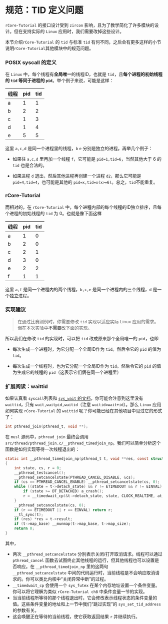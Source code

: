# 规范：TID 定义问题

`rCore-Tutorial` 的接口设计受到 `zircon` 影响，且为了教学简化了许多模块的设计。但在支持实际的 `Linux` 应用时，我们需要改掉这些设计。

本节介绍`rCore-Tutorial` 的 `tid` 与标准 `tid` 有何不同，之后会有更多这样的小节说明`rCore-Tutorial`其他模块中的规范问题。

### POSIX syscall 的定义

在 `Linux` 中，每个线程有**全局唯一**的线程ID，也就是 `tid`，且**每个进程的初始线程的 `tid` 等同于进程的 `pid`**。举个例子来说，可能是这样：

| 线程  | pid | tid |
| --- | --- | --- |
| a   | 1   | 1   |
| b   | 2   | 2   |
| c   | 1   | 3   |
| d   | 1   | 4   |
| e   | 5   | 5   |

这里 `a,c,d` 是同一个进程里的线程，`b` `e` 分别是独立的进程。再举几个例子：

- 如果往 `a,c,d` 里再加一个线程 `f`，它可能是 `pid=1,tid=6`，当然其他大于 6 的 `tid` 也是合法的。

- 如果进程 `d` 退出，然后其他进程再创建一个进程 `d2`，那么它可能是 `pid=4,tid=4`，也可能是其他的 `pid=x,tid=x(x>=6)`。总之，`tid`不能重复。

### rCore-Tutorial

而相对的，在 `rCore-Tutorial` 中，每个进程内部的每个线程的ID独立排序，且每个进程的初始线程的 `tid` 为 0。也就是像下面这样

| 线程  | pid | tid |
| --- | --- | --- |
| a   | 1   | 0   |
| b   | 2   | 0   |
| c   | 2   | 1   |
| d   | 3   | 0   |
| e   | 2   | 2   |
| f   | 1   | 1   |

这里 `a,f` 是同一个进程内的两个线程，`b,c,e` 是同一个进程内的三个线程，`d` 是一个独立进程。

### 实现建议

> 在通过比赛测例时，你需要修改 `tid` 实现以适应实际 Linux 应用的需求。但在本次实验中**不需要**改下面的实现。

所以我们在修改 `tid` 的实现时，可以把 `tid` 改成原来那个全局唯一的 `pid`，也即

- 每次生成一个进程时，为它分配一个全局ID作为 `tid`。然后令它的 `pid` 的值为 `tid`。

- 每次生成一个线程时，也为它分配一个全局ID作为 `tid`。然后令它的 `pid` 的值为生成它的线程的 `pid`（这表示它们俩在同一个进程里）

### 扩展阅读：waittid

如果认真看 `syscall`列表和 [`sys_wait` 的文档](https://man7.org/linux/man-pages/man2/waitpid.2.html)，你可能会注意到这里没有 `waittid`，只有 `wait,waitpid,waitid`（注意 `waitid=wait+id`）。那么 `Linux` 应用如何实现 `rCore-Tutorial` 的 `waittid` 呢？你可能已经在其他项目中见过它的形式了：

```c
int pthread_join(pthread_t, void **);
```

在 `musl` 源码中，`pthread_join` 最终会调用 `src/thread/pthread_join.c/__pthread_timedjoin_np`。我们可以简单分析这个函数是如何实现等待一次线程退出的：

```c
static int __pthread_timedjoin_np(pthread_t t, void **res, const struct timespec *at)
{
	int state, cs, r = 0;
	__pthread_testcancel();
	__pthread_setcancelstate(PTHREAD_CANCEL_DISABLE, &cs);
	if (cs == PTHREAD_CANCEL_ENABLE) __pthread_setcancelstate(cs, 0);
	while ((state = t->detach_state) && r != ETIMEDOUT && r != EINVAL) {
		if (state >= DT_DETACHED) a_crash();
		r = __timedwait_cp(&t->detach_state, state, CLOCK_REALTIME, at, 1);
	}
	__pthread_setcancelstate(cs, 0);
	if (r == ETIMEDOUT || r == EINVAL) return r;
	__tl_sync(t);
	if (res) *res = t->result;
	if (t->map_base) __munmap(t->map_base, t->map_size);
	return 0;
}
```

其中，

- 两次 `__pthread_setcancelstate` 分别表示关闭/打开取消请求。线程可以通过 `pthread_cancel` 函数去试图终止其他线程的运行，但其他线程也可以设置是否响应。在 `__pthread_timedjoin_np` 里的这两句 `__pthread_setcancelstate` 中间的代码运行时，当前线程是不会响应取消请求的。你可以类比内核中“关闭异常中断”的过程。
- `__timedwait_cp` 会使用一个 `sys_futex` 在某个内存地址设置一个条件变量。你可以将它理解为类似 `rCore-Tutorial ch8` 中条件变量一节的实现。
- 当当前线程所等待的那个线程退出时，它会修改表示线程状态的条件变量的值。这些条件变量的地址和上一节中我们“跳过实现”的 `sys_set_tid_address` 的参数有关。
- 这会唤醒正在等待的当前线程，使它获取返回结果 `r` 并继续执行。
